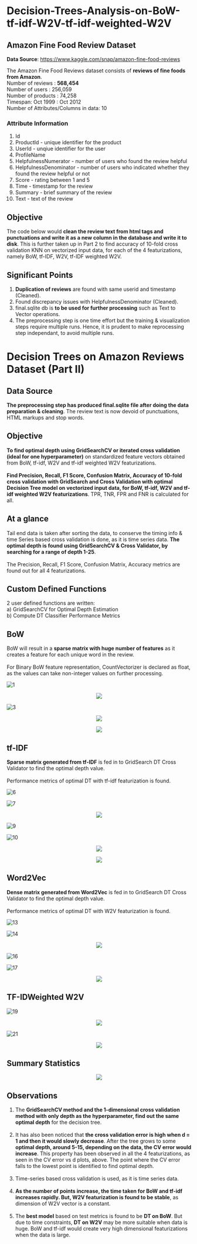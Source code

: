 # Decision-Trees-Analysis-on-BoW-tf-idf-W2V-tf-idf-weighted-W2V #


## Amazon Fine Food Review Dataset ##

**Data Source**: https://www.kaggle.com/snap/amazon-fine-food-reviews

The Amazon Fine Food Reviews dataset consists of **reviews of fine foods from Amazon**. <br/>
Number of reviews                   : **568,454**  <br/>
Number of users                     : 256,059  <br/>
Number of products                  : 74,258  <br/>
Timespan: Oct 1999                  : Oct 2012  <br/>
Number of Attributes/Columns in data: 10 <br/>

### Attribute Information ###
1. Id <br/>
2. ProductId - unique identifier for the product <br/>
3. UserId - unqiue identifier for the user <br/>
4. ProfileName <br/>
5. HelpfulnessNumerator - number of users who found the review helpful <br/>
6. HelpfulnessDenominator - number of users who indicated whether they found the review helpful or not <br/>
7. Score - rating between 1 and 5 <br/>
8. Time - timestamp for the review <br/>
9. Summary - brief summary of the review <br/>
10. Text - text of the review <br/>

## Objective ##

The code below would **clean the review text from html tags and punctuations and write it as a new column in the database and write it to disk**. This is further taken up in Part 2 to find accuracy of 10-fold cross validation KNN on vectorized input data, for each of the 4 featurizations, namely BoW, tf-IDF, W2V, tf-IDF weighted W2V.

## Significant Points ##

1. **Duplication of reviews** are found with same userid and timestamp (Cleaned).
2. Found discrepancy issues with HelpfulnessDenominator (Cleaned).
3. final.sqlite db is **to be used for further processing** such as Text to Vector operations.
4. The preprocessing step is one time effort but the training & visualization steps require multiple runs. Hence, it is prudent to make reprocessing step independant, to avoid multiple runs.

# Decision Trees on Amazon Reviews Dataset (Part II) #

## Data Source ##

**The preprocessing step has produced final.sqlite file after doing the data preparation & cleaning**. The review text is now devoid of punctuations, HTML markups and stop words.

## Objective ##

**To find optimal depth using GridSearchCV or iterated cross validation (ideal for one hyperparameter)** on standardized feature vectors obtained from BoW, tf-idf, W2V and tf-idf weighted W2V featurizations. <br/> <br/>
**Find Precision, Recall, F1 Score, Confusion Matrix, Accuracy of 10-fold cross validation with GridSearch and Cross Validation with optimal Decision Tree model on vectorized input data, for BoW, tf-idf, W2V and tf-idf weighted W2V featurizations**. TPR, TNR, FPR and FNR is calculated for all.

## At a glance ##

Tail end data is taken after sorting the data, to conserve the timing info & time Series based cross validation is done, as it is time series data. **The optimal depth is found using GridSearchCV & Cross Validator, by searching for a range of depth 1-25**.<br/><br/>
The Precision, Recall, F1 Score, Confusion Matrix, Accuracy metrics are found out for all 4 featurizations.

## Custom Defined Functions ##

2 user defined functions are written:<br/>
a) GridSearchCV for Optimal Depth Estimation<br/>
b) Compute DT Classifier Performance Metrics

## BoW ##

BoW will result in a **sparse matrix with huge number of features** as it creates a feature for each unique word in the review.<br/><br/>
For Binary BoW feature representation, CountVectorizer is declared as float, as the values can take non-integer values on further processing.

![1](https://github.com/AdroitAnandAI/Decision-Trees-Analysis-on-BoW-tf-idf-W2V-tf-idf-weighted-W2V/blob/master/images/1.PNG)

<p align="center">
    <img src="https://github.com/AdroitAnandAI/Decision-Trees-Analysis-on-BoW-tf-idf-W2V-tf-idf-weighted-W2V/blob/master/images/2.PNG)">
</p>

![3](https://github.com/AdroitAnandAI/Decision-Trees-Analysis-on-BoW-tf-idf-W2V-tf-idf-weighted-W2V/blob/master/images/3.PNG)

<p align="center">
    <img src="https://github.com/AdroitAnandAI/Decision-Trees-Analysis-on-BoW-tf-idf-W2V-tf-idf-weighted-W2V/blob/master/images/4.PNG">
</p>

<p align="center">
    <img src="https://github.com/AdroitAnandAI/Decision-Trees-Analysis-on-BoW-tf-idf-W2V-tf-idf-weighted-W2V/blob/master/images/5.PNG">
</p>

## tf-IDF ##

**Sparse matrix generated from tf-IDF** is fed in to GridSearch DT Cross Validator to find the optimal depth value.  <br/><br/>
Performance metrics of optimal DT with tf-idf featurization is found.

![6](https://github.com/AdroitAnandAI/Decision-Trees-Analysis-on-BoW-tf-idf-W2V-tf-idf-weighted-W2V/blob/master/images/6.PNG)

![7](https://github.com/AdroitAnandAI/Decision-Trees-Analysis-on-BoW-tf-idf-W2V-tf-idf-weighted-W2V/blob/master/images/7.PNG)

<p align="center">
    <img src="https://github.com/AdroitAnandAI/Decision-Trees-Analysis-on-BoW-tf-idf-W2V-tf-idf-weighted-W2V/blob/master/images/8.PNG">
</p>

![9](https://github.com/AdroitAnandAI/Decision-Trees-Analysis-on-BoW-tf-idf-W2V-tf-idf-weighted-W2V/blob/master/images/9.PNG)

![10](https://github.com/AdroitAnandAI/Decision-Trees-Analysis-on-BoW-tf-idf-W2V-tf-idf-weighted-W2V/blob/master/images/10.PNG)

<p align="center">
    <img src="https://github.com/AdroitAnandAI/Decision-Trees-Analysis-on-BoW-tf-idf-W2V-tf-idf-weighted-W2V/blob/master/images/11.PNG">
</p>

<p align="center">
    <img src="https://github.com/AdroitAnandAI/Decision-Trees-Analysis-on-BoW-tf-idf-W2V-tf-idf-weighted-W2V/blob/master/images/12.PNG">
</p>

## Word2Vec ##

**Dense matrix generated from Word2Vec** is fed in to GridSearch DT Cross Validator to find the optimal depth value.  <br/><br/>
Performance metrics of optimal DT with W2V featurization is found.

![13](https://github.com/AdroitAnandAI/Decision-Trees-Analysis-on-BoW-tf-idf-W2V-tf-idf-weighted-W2V/blob/master/images/13.PNG)

![14](https://github.com/AdroitAnandAI/Decision-Trees-Analysis-on-BoW-tf-idf-W2V-tf-idf-weighted-W2V/blob/master/images/14.PNG)

<p align="center">
    <img src="https://github.com/AdroitAnandAI/Decision-Trees-Analysis-on-BoW-tf-idf-W2V-tf-idf-weighted-W2V/blob/master/images/15.PNG">
</p>

![16](https://github.com/AdroitAnandAI/Decision-Trees-Analysis-on-BoW-tf-idf-W2V-tf-idf-weighted-W2V/blob/master/images/16.PNG)

![17](https://github.com/AdroitAnandAI/Decision-Trees-Analysis-on-BoW-tf-idf-W2V-tf-idf-weighted-W2V/blob/master/images/17.PNG)

<p align="center">
    <img src="https://github.com/AdroitAnandAI/Decision-Trees-Analysis-on-BoW-tf-idf-W2V-tf-idf-weighted-W2V/blob/master/images/18.PNG">
</p>

## TF-IDWeighted W2V ##

![19](https://github.com/AdroitAnandAI/Decision-Trees-Analysis-on-BoW-tf-idf-W2V-tf-idf-weighted-W2V/blob/master/images/19.PNG)

<p align="center">
    <img src="https://github.com/AdroitAnandAI/Decision-Trees-Analysis-on-BoW-tf-idf-W2V-tf-idf-weighted-W2V/blob/master/images/20.PNG">
</p>

![21](https://github.com/AdroitAnandAI/Decision-Trees-Analysis-on-BoW-tf-idf-W2V-tf-idf-weighted-W2V/blob/master/images/21.PNG)

<p align="center">
    <img src="https://github.com/AdroitAnandAI/Decision-Trees-Analysis-on-BoW-tf-idf-W2V-tf-idf-weighted-W2V/blob/master/images/22.PNG">
</p>

## Summary Statistics ##

<p align="center">
    <img src="https://github.com/AdroitAnandAI/Decision-Trees-Analysis-on-BoW-tf-idf-W2V-tf-idf-weighted-W2V/blob/master/images/23.PNG">
</p>

## Observations ##

1. The **GridSearchCV method and the 1-dimensional cross validation method with only depth as the hyperparameter, find out the same optimal depth** for the decision tree. <br/><br/>
2. It has also been noticed that **the cross validation error is high when d = 1 and then it would slowly decrease**. After the tree grows to some **optimal depth, around 5-15, depending on the data, the CV error would increase**. This property has been observed in all the 4 featurizations, as seen in the CV error vs d plots, above. The point where the CV error falls to the lowest point is identified to find optimal depth. <br/><br/>
3. Time-series based cross validation is used, as it is time series data. <br/><br/>
4. **As the number of points increase, the time taken for BoW and tf-idf increases rapidly. But, W2V featurization is found to be stable**, as dimension of W2V vector is a constant. <br/><br/>
5. The **best model** based on test metrics is found to be **DT on BoW**. But due to time constraints, **DT on W2V** may be more suitable when data is huge. BoW and tf-idf would create very high dimensional featurizations when the data is large. <br/>











